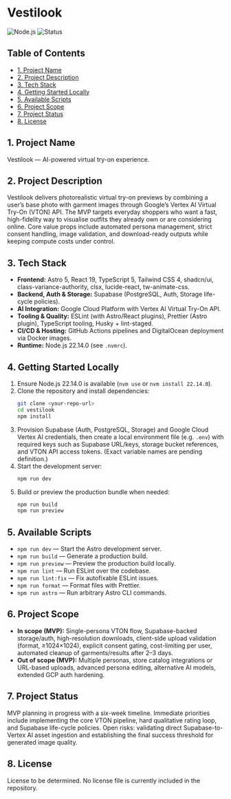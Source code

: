 # Vestilook

![Node.js](https://img.shields.io/badge/node-22.14.0-339933?logo=node.js) ![Status](https://img.shields.io/badge/status-MVP%20planning-blue)

## Table of Contents
- [1. Project Name](#1-project-name)
- [2. Project Description](#2-project-description)
- [3. Tech Stack](#3-tech-stack)
- [4. Getting Started Locally](#4-getting-started-locally)
- [5. Available Scripts](#5-available-scripts)
- [6. Project Scope](#6-project-scope)
- [7. Project Status](#7-project-status)
- [8. License](#8-license)

## 1. Project Name
Vestilook — AI-powered virtual try-on experience.

## 2. Project Description
Vestilook delivers photorealistic virtual try-on previews by combining a user’s base photo with garment images through Google’s Vertex AI Virtual Try-On (VTON) API. The MVP targets everyday shoppers who want a fast, high-fidelity way to visualise outfits they already own or are considering online. Core value props include automated persona management, strict consent handling, image validation, and download-ready outputs while keeping compute costs under control.

## 3. Tech Stack
- **Frontend:** Astro 5, React 19, TypeScript 5, Tailwind CSS 4, shadcn/ui, class-variance-authority, clsx, lucide-react, tw-animate-css.
- **Backend, Auth & Storage:** Supabase (PostgreSQL, Auth, Storage life-cycle policies).
- **AI Integration:** Google Cloud Platform with Vertex AI Virtual Try-On API.
- **Tooling & Quality:** ESLint (with Astro/React plugins), Prettier (Astro plugin), TypeScript tooling, Husky + lint-staged.
- **CI/CD & Hosting:** GitHub Actions pipelines and DigitalOcean deployment via Docker images.
- **Runtime:** Node.js 22.14.0 (see `.nvmrc`).

## 4. Getting Started Locally
1. Ensure Node.js 22.14.0 is available (`nvm use` or `nvm install 22.14.0`).
2. Clone the repository and install dependencies:
   ```bash
   git clone <your-repo-url>
   cd vestilook
   npm install
   ```
3. Provision Supabase (Auth, PostgreSQL, Storage) and Google Cloud Vertex AI credentials, then create a local environment file (e.g. `.env`) with required keys such as Supabase URL/keys, storage bucket references, and VTON API access tokens. (Exact variable names are pending definition.)
4. Start the development server:
   ```bash
   npm run dev
   ```
5. Build or preview the production bundle when needed:
   ```bash
   npm run build
   npm run preview
   ```

## 5. Available Scripts
- `npm run dev` — Start the Astro development server.
- `npm run build` — Generate a production build.
- `npm run preview` — Preview the production build locally.
- `npm run lint` — Run ESLint over the codebase.
- `npm run lint:fix` — Fix autofixable ESLint issues.
- `npm run format` — Format files with Prettier.
- `npm run astro` — Run arbitrary Astro CLI commands.

## 6. Project Scope
- **In scope (MVP):** Single-persona VTON flow, Supabase-backed storage/auth, high-resolution downloads, client-side upload validation (format, ≥1024×1024), explicit consent gating, cost-limiting per user, automated cleanup of garments/results after 2–3 days.
- **Out of scope (MVP):** Multiple personas, store catalog integrations or URL-based uploads, advanced persona editing, alternative AI models, extended GCP auth hardening.

## 7. Project Status
MVP planning in progress with a six-week timeline. Immediate priorities include implementing the core VTON pipeline, hard qualitative rating loop, and Supabase life-cycle policies. Open risks: validating direct Supabase-to-Vertex AI asset ingestion and establishing the final success threshold for generated image quality.

## 8. License
License to be determined. No license file is currently included in the repository.
